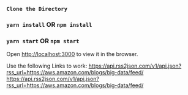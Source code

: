 ### `Clone the Directory`

### `yarn install` OR `npm install`

### `yarn start` OR `npm start`

Open [http://localhost:3000](http://localhost:3000) to view it in the browser.

Use the following Links to work:
https://api.rss2json.com/v1/api.json?rss_url=https://aws.amazon.com/blogs/big-data/feed/
 https://api.rss2json.com/v1/api.json?rss_url=https://aws.amazon.com/blogs/big-data/feed/
